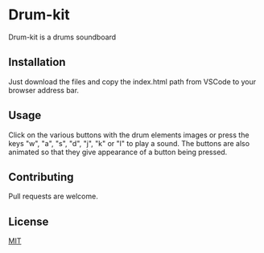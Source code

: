 # Drum-kit

Drum-kit is a drums soundboard

## Installation

Just download the files and copy the index.html path from VSCode to your browser address bar.


## Usage

Click on the various buttons with the drum elements images or press the keys "w", "a", "s", "d", "j", "k" or "l" to  play a sound. The buttons are also animated so that they give appearance of a button being pressed.

## Contributing

Pull requests are welcome. 

## License

[MIT](https://choosealicense.com/licenses/mit/)
